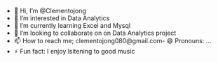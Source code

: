 - 👋 Hi, I’m @Clementojong
- 👀 I’m interested in Data Analytics 
- 🌱 I’m currently learning Excel and Mysql
- 💞️ I’m looking to collaborate on on Data Analytics project
- 📫 How to reach me; clementojong080@gmail.com- 😄 Pronouns: ...
- ⚡ Fun fact: I enjoy lsitening to good music

<!---
Clementojong/Clementojong is a ✨ special ✨ repository because its `README.md` (this file) appears on your GitHub profile.
You can click the Preview link to take a look at your changes.
--->
